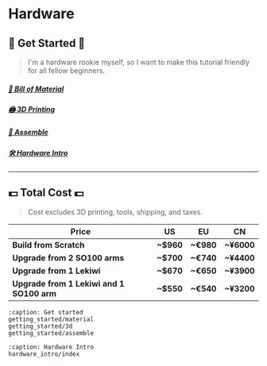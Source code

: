 # Hardware

## 🚀 Get Started 🚀

> I'm a hardware rookie myself, so I want to make this tutorial friendly for all fellow beginners.

##### [🛒 Bill of Material](getting_started/material)

##### [🖨️ 3D Printing](getting_started/3d)

##### [🔨 Assemble](getting_started/assemble)

##### [🛠️ Hardware Intro](hardware_intro/index)

---

## 💵 Total Cost 💵

> Cost excludes 3D printing, tools, shipping, and taxes.
> 

| Price | US | EU | CN |
| --- | --- | --- | --- |
| **Build from Scratch** | **~$960** | **~€980** | **~¥6000** |
| **Upgrade from 2 SO100 arms** | **~$700** | **~€740** | **~¥4400** |
| **Upgrade from 1 Lekiwi** | **~$670** | **~€650** | **~¥3900** |
| **Upgrade from 1 Lekiwi and 1 SO100 arm** | **~$550** | **~€540** | **~¥3200** |

```{toctree}
:caption: Get started
getting_started/material
getting_started/3d
getting_started/assemble
```

```{toctree}
:caption: Hardware Intro
hardware_intro/index
```


